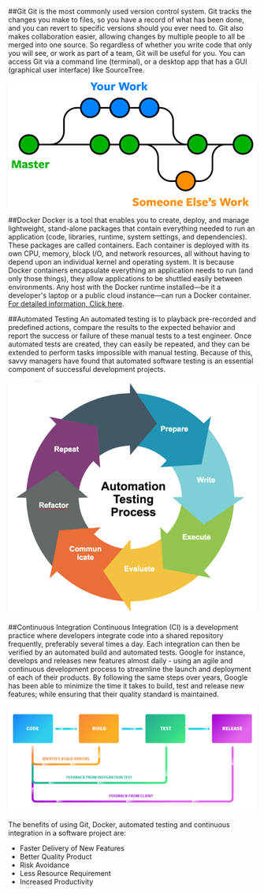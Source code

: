 ##Git
 Git is the most commonly used version control system. Git tracks the changes you make to files, so you have a record of what has been done, and you can revert to specific versions should you ever need to. Git also makes collaboration easier, allowing changes by multiple people to all be merged into one source. 
 So regardless of whether you write code that only you will see, or work as part of a team, Git will be useful for you. You can access Git via a command line (terminal), or a desktop app that has a GUI (graphical user interface) like SourceTree.

![Git Image](images/Picture1.png)

##Docker
Docker is a tool that enables you to create, deploy, and manage lightweight, stand-alone packages that contain everything needed to run an application (code, libraries, runtime, system settings, and dependencies). These packages are called containers. Each container is deployed with its own CPU, memory, block I/O, and network resources, all without having to depend upon an individual kernel and operating system. 
It is because Docker containers encapsulate everything an application needs to run (and only those things), they allow applications to be shuttled easily between environments. Any host with the Docker runtime installed—be it a developer's laptop or a public cloud instance—can run a Docker container.
[For detailed information, Click here](https://www.linode.com/docs/applications/containers/when-and-why-to-use-docker/).

##Automated Testing
An automated testing is to playback pre-recorded and predefined actions, compare the results to the expected behavior and report the success or failure of these manual tests to a test engineer. Once automated tests are created, they can easily be repeated, and they can be extended to perform tasks impossible with manual testing. Because of this, savvy managers have found that automated software testing is an essential component of successful development projects.

![AutoTesting Image](images/Picture2.png)

##Continuous Integration
Continuous Integration (CI) is a development practice where developers integrate code into a shared repository frequently, preferably several times a day. Each integration can then be verified by an automated build and automated tests. Google for instance, develops and releases new features almost daily - using an agile and continuous development process to streamline the launch and deployment of each of their products. By following the same steps over years, Google has been able to minimize the time it takes to build, test and release new features; while ensuring that their quality standard is maintained.

![CI Image](images/Picture3.png)

The benefits of using Git, Docker, automated testing and continuous integration in a software project are:

* Faster Delivery of New Features
* Better Quality Product
* Risk Avoidance
* Less Resource Requirement
* Increased Productivity




